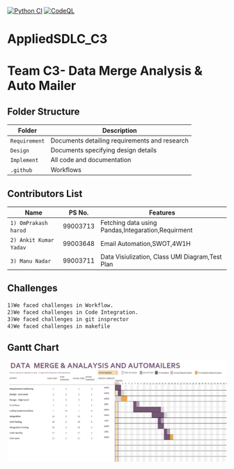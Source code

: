 [![Python CI](https://github.com/99003713/AppliedSDLC_C3/actions/workflows/python_main.yml/badge.svg)](https://github.com/99003713/AppliedSDLC_C3/actions/workflows/python_main.yml) 
[![CodeQL](https://github.com/99003713/AppliedSDLC_C3/actions/workflows/codeql-analysis.yml/badge.svg)](https://github.com/99003713/AppliedSDLC_C3/actions/workflows/codeql-analysis.yml)
# AppliedSDLC_C3
# Team C3- Data Merge Analysis & Auto Mailer 


## Folder Structure
Folder             | Description
-------------------| -----------------------------------------
`Requirement`      | Documents detailing requirements and research
`Design`           | Documents specifying design details
`Implement`        | All code and documentation
`.github`          | Workflows 

## Contributors List

Name                             |   PS No.  |    Features    |       
---------------------------------|-----------|----------------|
`1) OmPrakash harod`             | 99003713  | Fetching data using Pandas,Integaration,Requirment|    
`2) Ankit Kumar Yadav`           | 99003648  | Email Automation,SWOT,4W1H|  
`3) Manu Nadar     `             | 99003711  | Data Visiulization, Class UMl Diagram,Test Plan|        

## Challenges

    1)We faced challenges in Workflow.
    2)We faced challenges in Code Integration.
    3)We faced challenges in git insprector
    4)We faced challenges in makefile

<h2> Gantt Chart </h2>

![](https://github.com/99003713/AppliedSDLC_C3/blob/main/1_Requirements/Gantt_Chart.PNG)

